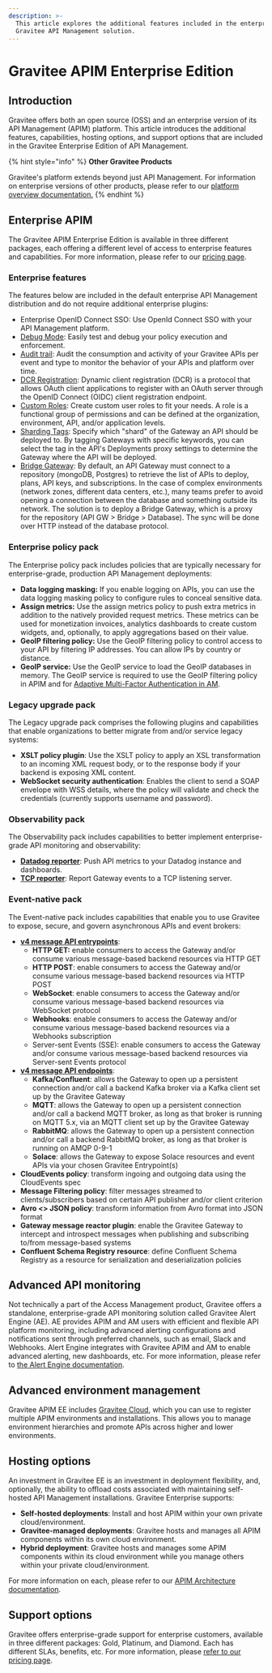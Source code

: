 ```yaml
---
description: >-
  This article explores the additional features included in the enterprise
  Gravitee API Management solution.
---
```


# Gravitee APIM Enterprise Edition

## Introduction

Gravitee offers both an open source (OSS) and an enterprise version of its API Management (APIM) platform. This article introduces the additional features, capabilities, hosting options, and support options that are included in the Gravitee Enterprise Edition of API Management.​

{% hint style="info" %}
**Other Gravitee Products**

Gravitee's platform extends beyond just API Management. For information on enterprise versions of other products, please refer to our [platform overview documentation.](https://documentation.gravitee.io/platform-overview/gravitee-essentials/gravitee-offerings-ce-vs-ee)
{% endhint %}

## Enterprise APIM

The Gravitee APIM Enterprise Edition is available in three different packages, each offering a different level of access to enterprise features and capabilities. For more information, please refer to our [pricing page](https://www.gravitee.io/pricing).

### Enterprise features

The features below are included in the default enterprise API Management distribution and do not require additional enterprise plugins:

* Enterprise OpenID Connect SSO: Use OpenId Connect SSO with your API Management platform.
* [Debug Mode](../../guides/policy-design/v2-api-policy-design-studio.md#debug-mode): Easily test and debug your policy execution and enforcement.
* [Audit trail](../../guides/api-measurement-tracking-and-analytics/#the-audit-trail): Audit the consumption and activity of your Gravitee APIs per event and type to monitor the behavior of your APIs and platform over time.
* [DCR Registration](../../guides/api-exposure-plans-applications-and-subscriptions/plans-1.md#dynamic-client-registration-provider): Dynamic client registration (DCR) is a protocol that allows OAuth client applications to register with an OAuth server through the OpenID Connect (OIDC) client registration endpoint.
* [Custom Roles](../../guides/administration/user-management-and-permissions.md#roles): Create custom user roles to fit your needs. A role is a functional group of permissions and can be defined at the organization, environment, API, and/or application levels.
* [Sharding Tags](../../getting-started/configuration/configure-sharding-tags-for-your-gravitee-api-gateways.md): Specify which "shard" of the Gateway an API should be deployed to. By tagging Gateways with specific keywords, you can select the tag in the API's Deployments proxy settings to determine the Gateway where the API will be deployed.
* [Bridge Gateway](../../getting-started/hybrid-deployment/#bridge-gateways): By default, an API Gateway must connect to a repository (mongoDB, Postgres) to retrieve the list of APIs to deploy, plans, API keys, and subscriptions. In the case of complex environments (network zones, different data centers, etc.), many teams prefer to avoid opening a connection between the database and something outside its network. The solution is to deploy a Bridge Gateway, which is a proxy for the repository (API GW > Bridge > Database). The sync will be done over HTTP instead of the database protocol.&#x20;

### Enterprise policy pack

The Enterprise policy pack includes policies that are typically necessary for enterprise-grade, production API Management deployments:

* **Data logging masking:** If you enable logging on APIs, you can use the data logging masking policy to configure rules to conceal sensitive data.
* **Assign metrics:** Use the assign metrics policy to push extra metrics in addition to the natively provided request metrics. These metrics can be used for monetization invoices, analytics dashboards to create custom widgets, and, optionally, to apply aggregations based on their value.
* **GeoIP filtering policy:** Use the GeoIP filtering policy to control access to your API by filtering IP addresses. You can allow IPs by country or distance.
* **GeoIP service:** Use the GeoIP service to load the GeoIP databases in memory. The GeoIP service is required to use the GeoIP filtering policy in APIM and for [Adaptive Multi-Factor Authentication in AM](https://documentation.gravitee.io/am).

### Legacy upgrade pack

The Legacy upgrade pack comprises the following plugins and capabilities that enable organizations to better migrate from and/or service legacy systems:

* **XSLT policy plugin**: Use the XSLT policy to apply an XSL transformation to an incoming XML request body, or to the response body if your backend is exposing XML content.
* **WebSocket security authentication**: Enables the client to send a SOAP envelope with WSS details, where the policy will validate and check the credentials (currently supports username and password).

### Observability pack

The Observability pack includes capabilities to better implement enterprise-grade API monitoring and observability:

* [**Datadog reporter**](../../getting-started/configuration/configure-reporters.md#datadog-reporter): Push API metrics to your Datadog instance and dashboards.
* [**TCP reporter**](../../getting-started/configuration/configure-reporters.md#tcp-reporter): Report Gateway events to a TCP listening server.

### Event-native pack

The Event-native pack includes capabilities that enable you to use Gravitee to expose, secure, and govern asynchronous APIs and event brokers:

* [**v4 message API entrypoints**](../../guides/create-apis/how-to/v4-api-creation-wizard.md#step-2-entrypoints):
  * **HTTP GET:** enable consumers to access the Gateway and/or consume various message-based backend resources via HTTP GET
  * **HTTP POST**: enable consumers to access the Gateway and/or consume various message-based backend resources via HTTP POST
  * **WebSocket**: enable consumers to access the Gateway and/or consume various message-based backend resources via WebSocket protocol
  * **Webhooks**: enable consumers to access the Gateway and/or consume various message-based backend resources via a Webhooks subscription
  * Server-sent Events (SSE): enable consumers to access the Gateway and/or consume various message-based backend resources via Server-sent Events protocol
* [**v4 message API endpoints**](../../guides/create-apis/how-to/v4-api-creation-wizard.md#introspect-messages-from-event-driven-backend-endpoints):
  * **Kafka/Confluent**: allows the Gateway to open up a persistent connection and/or call a backend Kafka broker via a Kafka client set up by the Gravitee Gateway
  * **MQTT**: allows the Gateway to open up a persistent connection and/or call a backend MQTT broker, as long as that broker is running on MQTT 5.x, via an MQTT client set up by the Gravitee Gateway
  * **RabbitMQ**: allows the Gateway to open up a persistent connection and/or call a backend RabbitMQ broker, as long as that broker is running on AMQP 0-9-1
  * **Solace**: allows the Gateway to expose Solace resources and event APIs via your chosen Gravitee Entrypoint(s)
* **CloudEvents policy**: transform ingoing and outgoing data using the CloudEvents spec
* **Message Filtering policy**: filter messages streamed to clients/subscribers based on certain API publisher and/or client criterion
* **Avro <> JSON policy**: transform information from Avro format into JSON format
* **Gateway message reactor plugin**: enable the Gravitee Gateway to intercept and introspect messages when publishing and subscribing to/from message-based systems
* **Confluent Schema Registry resource**: define Confluent Schema Registry as a resource for serialization and deserialization policies

## Advanced API monitoring

Not technically a part of the Access Management product, Gravitee offers a standalone, enterprise-grade API monitoring solution called Gravitee Alert Engine (AE). AE provides APIM and AM users with efficient and flexible API platform monitoring, including advanced alerting configurations and notifications sent through preferred channels, such as email, Slack and Webhooks. Alert Engine integrates with Gravitee APIM and AM to enable advanced alerting, new dashboards, etc. For more information, please refer to [the Alert Engine documentation](https://documentation.gravitee.io/ae/overview/introduction-to-gravitee-alert-engine).

## Advanced environment management

Gravitee APIM EE includes [Gravitee Cloud](https://documentation.gravitee.io/gravitee-cloud), which you can use to register multiple APIM environments and installations. This allows you to manage environment hierarchies and promote APIs across higher and lower environments.&#x20;

## Hosting options

An investment in Gravitee EE is an investment in deployment flexibility, and, optionally, the ability to offload costs associated with maintaining self-hosted API Management installations. Gravitee Enterprise supports:

* **Self-hosted deployments**: Install and host APIM within your own private cloud/environment.
* **Gravitee-managed deployments**: Gravitee hosts and manages all APIM components within its own cloud environment.
* **Hybrid deployment**: Gravitee hosts and manages some APIM components within its cloud environment while you manage others within your private cloud/environment.

For more information on each, please refer to our [APIM Architecture documentation](apim-architecture.md).

## Support options

Gravitee offers enterprise-grade support for enterprise customers, available in three different packages: Gold, Platinum, and Diamond. Each has different SLAs, benefits, etc. For more information, please [refer to our pricing page](https://www.gravitee.io/pricing).
